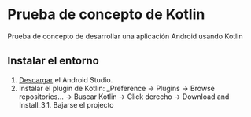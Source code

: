# Prueba de concepto de Kotlin
Prueba de concepto de desarrollar una aplicación Android usando Kotlin

## Instalar el entorno
1. [Descargar](https://developer.android.com/sdk/index.html) el Android Studio.
2. Instalar el plugin de Kotlin: _Preference -> Plugins -> Browse repositories... -> Buscar Kotlin -> Click derecho -> Download and Install_3.1. Bajarse el projecto
